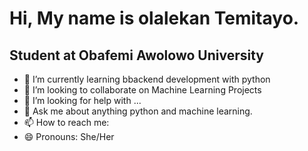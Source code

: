 # Hi, My name is olalekan Temitayo.
## Student at Obafemi Awolowo University

<!--
**temitayopelumi/temitayopelumi** is a ✨ _special_ ✨ repository because its `README.md` (this file) appears on your GitHub profile.

Here are some ideas to get you started:-->

 
- 🌱 I’m currently learning bbackend development with python
- 👯 I’m looking to collaborate on Machine Learning Projects
- 🤔 I’m looking for help with ...
- 💬 Ask me about anything python and machine learning.
- 📫 How to reach me: 
- 😄 Pronouns: She/Her

